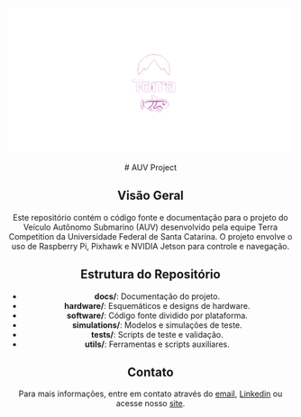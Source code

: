 <p align="center">
  <a href="https://terra.joinville.ufsc.br/pt_br/">
  <img width="900" src="https://github.com/EquipeTerra/Terra/blob/master/PSTAND/upscalemedia-transformed.png" alt="Terra Banner"></a>
</p>
<div align="center">
# AUV Project

## Visão Geral

Este repositório contém o código fonte e documentação para o projeto do Veículo Autônomo Submarino (AUV) desenvolvido pela equipe Terra Competition da Universidade Federal de Santa Catarina. O projeto envolve o uso de Raspberry Pi, Pixhawk e NVIDIA Jetson para controle e navegação.

## Estrutura do Repositório

- **docs/**: Documentação do projeto.
- **hardware/**: Esquemáticos e designs de hardware.
- **software/**: Código fonte dividido por plataforma.
- **simulations/**: Modelos e simulações de teste.
- **tests/**: Scripts de teste e validação.
- **utils/**: Ferramentas e scripts auxiliares.

## Contato

Para mais informações, entre em contato através do [email](terra.ufsc@gmail.com), [Linkedin](https://www.linkedin.com/company/terra-competition/) ou acesse nosso [site](https://terra.joinville.ufsc.br/pt_br/).
